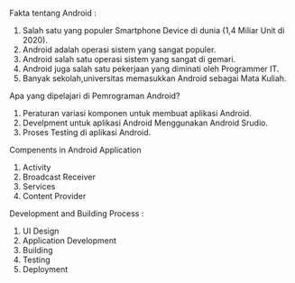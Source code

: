 Fakta tentang Android :
1. Salah satu yang populer Smartphone Device di dunia (1,4 Miliar Unit di 2020).
2. Android adalah operasi sistem yang sangat populer.
3. Android salah satu operasi sistem yang sangat di gemari.
4. Android juga salah satu pekerjaan yang diminati oleh Programmer IT.
5. Banyak sekolah,universitas memasukkan Android sebagai Mata Kuliah.

Apa yang dipelajari di Pemrograman Android?
1. Peraturan variasi komponen untuk membuat aplikasi Android.
2. Develpment untuk aplikasi Android Menggunakan Android Srudio.
3. Proses Testing di aplikasi Android.

Compenents in Android Application
1. Activity
2. Broadcast Receiver
3. Services
4. Content Provider

Development and Building Process :
1. UI Design 
2. Application Development
3. Building
4. Testing
5. Deployment
